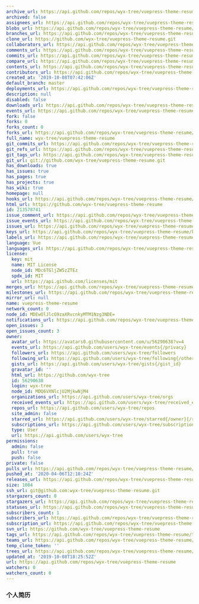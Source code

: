 ```yaml
---
archive_url: https://api.github.com/repos/wyx-tree/vuepress-theme-resume/{archive_format}{/ref}
archived: false
assignees_url: https://api.github.com/repos/wyx-tree/vuepress-theme-resume/assignees{/user}
blobs_url: https://api.github.com/repos/wyx-tree/vuepress-theme-resume/git/blobs{/sha}
branches_url: https://api.github.com/repos/wyx-tree/vuepress-theme-resume/branches{/branch}
clone_url: https://github.com/wyx-tree/vuepress-theme-resume.git
collaborators_url: https://api.github.com/repos/wyx-tree/vuepress-theme-resume/collaborators{/collaborator}
comments_url: https://api.github.com/repos/wyx-tree/vuepress-theme-resume/comments{/number}
commits_url: https://api.github.com/repos/wyx-tree/vuepress-theme-resume/commits{/sha}
compare_url: https://api.github.com/repos/wyx-tree/vuepress-theme-resume/compare/{base}...{head}
contents_url: https://api.github.com/repos/wyx-tree/vuepress-theme-resume/contents/{+path}
contributors_url: https://api.github.com/repos/wyx-tree/vuepress-theme-resume/contributors
created_at: '2019-10-08T07:42:06Z'
default_branch: master
deployments_url: https://api.github.com/repos/wyx-tree/vuepress-theme-resume/deployments
description: null
disabled: false
downloads_url: https://api.github.com/repos/wyx-tree/vuepress-theme-resume/downloads
events_url: https://api.github.com/repos/wyx-tree/vuepress-theme-resume/events
fork: false
forks: 0
forks_count: 0
forks_url: https://api.github.com/repos/wyx-tree/vuepress-theme-resume/forks
full_name: wyx-tree/vuepress-theme-resume
git_commits_url: https://api.github.com/repos/wyx-tree/vuepress-theme-resume/git/commits{/sha}
git_refs_url: https://api.github.com/repos/wyx-tree/vuepress-theme-resume/git/refs{/sha}
git_tags_url: https://api.github.com/repos/wyx-tree/vuepress-theme-resume/git/tags{/sha}
git_url: git://github.com/wyx-tree/vuepress-theme-resume.git
has_downloads: true
has_issues: true
has_pages: true
has_projects: true
has_wiki: true
homepage: null
hooks_url: https://api.github.com/repos/wyx-tree/vuepress-theme-resume/hooks
html_url: https://github.com/wyx-tree/vuepress-theme-resume
id: 213578741
issue_comment_url: https://api.github.com/repos/wyx-tree/vuepress-theme-resume/issues/comments{/number}
issue_events_url: https://api.github.com/repos/wyx-tree/vuepress-theme-resume/issues/events{/number}
issues_url: https://api.github.com/repos/wyx-tree/vuepress-theme-resume/issues{/number}
keys_url: https://api.github.com/repos/wyx-tree/vuepress-theme-resume/keys{/key_id}
labels_url: https://api.github.com/repos/wyx-tree/vuepress-theme-resume/labels{/name}
language: Vue
languages_url: https://api.github.com/repos/wyx-tree/vuepress-theme-resume/languages
license:
  key: mit
  name: MIT License
  node_id: MDc6TGljZW5zZTEz
  spdx_id: MIT
  url: https://api.github.com/licenses/mit
merges_url: https://api.github.com/repos/wyx-tree/vuepress-theme-resume/merges
milestones_url: https://api.github.com/repos/wyx-tree/vuepress-theme-resume/milestones{/number}
mirror_url: null
name: vuepress-theme-resume
network_count: 0
node_id: MDEwOlJlcG9zaXRvcnkyMTM1Nzg3NDE=
notifications_url: https://api.github.com/repos/wyx-tree/vuepress-theme-resume/notifications{?since,all,participating}
open_issues: 3
open_issues_count: 3
owner:
  avatar_url: https://avatars0.githubusercontent.com/u/56290638?v=4
  events_url: https://api.github.com/users/wyx-tree/events{/privacy}
  followers_url: https://api.github.com/users/wyx-tree/followers
  following_url: https://api.github.com/users/wyx-tree/following{/other_user}
  gists_url: https://api.github.com/users/wyx-tree/gists{/gist_id}
  gravatar_id: ''
  html_url: https://github.com/wyx-tree
  id: 56290638
  login: wyx-tree
  node_id: MDQ6VXNlcjU2MjkwNjM4
  organizations_url: https://api.github.com/users/wyx-tree/orgs
  received_events_url: https://api.github.com/users/wyx-tree/received_events
  repos_url: https://api.github.com/users/wyx-tree/repos
  site_admin: false
  starred_url: https://api.github.com/users/wyx-tree/starred{/owner}{/repo}
  subscriptions_url: https://api.github.com/users/wyx-tree/subscriptions
  type: User
  url: https://api.github.com/users/wyx-tree
permissions:
  admin: false
  pull: true
  push: false
private: false
pulls_url: https://api.github.com/repos/wyx-tree/vuepress-theme-resume/pulls{/number}
pushed_at: '2020-04-06T12:10:24Z'
releases_url: https://api.github.com/repos/wyx-tree/vuepress-theme-resume/releases{/id}
size: 1084
ssh_url: git@github.com:wyx-tree/vuepress-theme-resume.git
stargazers_count: 0
stargazers_url: https://api.github.com/repos/wyx-tree/vuepress-theme-resume/stargazers
statuses_url: https://api.github.com/repos/wyx-tree/vuepress-theme-resume/statuses/{sha}
subscribers_count: 1
subscribers_url: https://api.github.com/repos/wyx-tree/vuepress-theme-resume/subscribers
subscription_url: https://api.github.com/repos/wyx-tree/vuepress-theme-resume/subscription
svn_url: https://github.com/wyx-tree/vuepress-theme-resume
tags_url: https://api.github.com/repos/wyx-tree/vuepress-theme-resume/tags
teams_url: https://api.github.com/repos/wyx-tree/vuepress-theme-resume/teams
temp_clone_token: ''
trees_url: https://api.github.com/repos/wyx-tree/vuepress-theme-resume/git/trees{/sha}
updated_at: '2019-10-08T18:25:52Z'
url: https://api.github.com/repos/wyx-tree/vuepress-theme-resume
watchers: 0
watchers_count: 0
---
```


### 个人简历